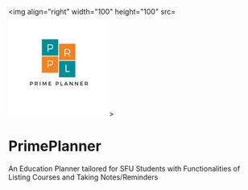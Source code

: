 <img align="right" width="100" height="100" src=![GitHub Logo](/PrimePlanner/Assets/StoreLogo.scale-400.png)>
# PrimePlanner 
An Education Planner tailored for SFU Students with Functionalities of Listing Courses and Taking Notes/Reminders 

